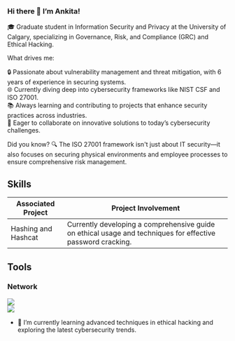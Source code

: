 ### Hi there 👋 I’m Ankita!

🎓 Graduate student in Information Security and Privacy at the University of Calgary, specializing in Governance, Risk, and Compliance (GRC) and Ethical Hacking.

What drives me:

🔒 Passionate about vulnerability management and threat mitigation, with 6 years of experience in securing systems.<br />
🌐 Currently diving deep into cybersecurity frameworks like NIST CSF and ISO 27001.<br />
📚 Always learning and contributing to projects that enhance security practices across industries.<br />
🚀 Eager to collaborate on innovative solutions to today’s cybersecurity challenges.<br />

Did you know? 🔍 The ISO 27001 framework isn't just about IT security—it also focuses on securing physical environments and employee processes to ensure comprehensive risk management.


## Skills

| Associated Project                              | Project Involvement                                                                                                  |
|-------------------------------------------------|----------------------------------------------------------------------------------------------------------------------|
| Hashing and Hashcat                             |  Currently developing a comprehensive guide on ethical usage and techniques for effective password cracking.         |

## Tools
### Network
<div>
    <img src="https://img.shields.io/badge/-Wireshark-1679A7?&style=for-the-badge&logo=Wireshark&logoColor=white" />
    </div>
<a href="https://www.linkedin.com/in/ankitaverma-t/"><img src="https://img.shields.io/badge/-LinkedIn-0072b1?&style=for-the-badge&logo=linkedin&logoColor=white" /></a>

- 🌱 I’m currently learning advanced techniques in ethical hacking and exploring the latest cybersecurity trends.

